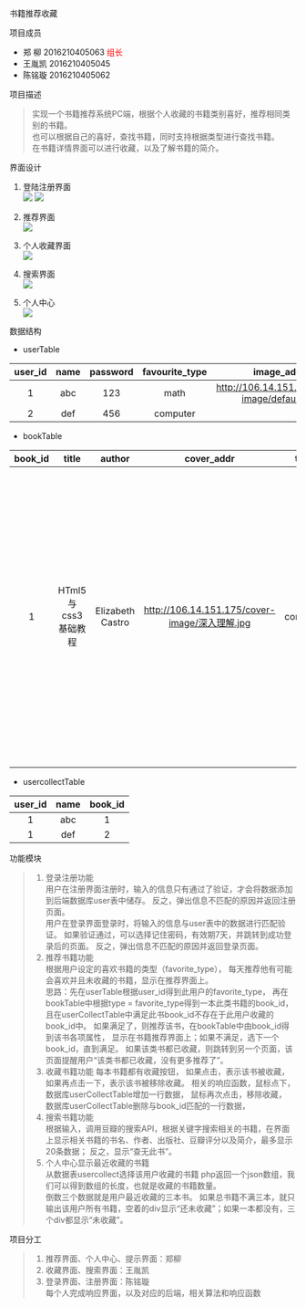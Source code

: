 书籍推荐收藏

项目成员
* 郑 柳 2016210405063
<font color=red face="黑体">组长</font>
* 王胤凯 2016210405045
* 陈铭璇 2016210405062

项目描述
>    实现一个书籍推荐系统PC端，根据个人收藏的书籍类别喜好，推荐相同类别的书籍。</br>
>    也可以根据自己的喜好，查找书籍，同时支持根据类型进行查找书籍。</br>
>    在书籍详情界面可以进行收藏，以及了解书籍的简介。</br>


界面设计

1. 登陆注册界面</br>
![](img/login.jpg)
![](img/register.jpg)

2. 推荐界面</br>
![](img/recomend.PNG)

3. 个人收藏界面</br>
![](img/collect.png)

4. 搜索界面</br>
![](img/search.png)

5. 个人中心</br>
![](img/usercenter.PNG)



数据结构

* userTable

| user_id  | name    | password | favourite_type |                  image_addr                  | 
| :------: | :-----: | :------: | :------------: | :------------------------------------------: |
| 1        | abc     |    123   |    math        | http://106.14.151.175/user-image/default.jpg |
| 2        | def     |    456   |    computer    |                                              |

* bookTable

| book_id   | title              | author           |cover_addr                                     | type     |   grade    | intro                                                                          |
|:---------:| :-----------------:| :--------------: |:--------------------------------------------: | :-------:| :--------: | :-----------------------------------------------------------------------------: |
| 1         | HTml5与css3基础教程 | Elizabeth Castro | http://106.14.151.175/cover-image/深入理解.jpg | computer | 9.0        | 讲解html和css入门知识的经典畅销书，全面系统的讲解html5和css的基础知识以及实际运用技术 |
* usercollectTable

| user_id | name | book_id |
| :-----: | :--: | :-----: |
| 1       | abc  | 1       |
| 1       | def  | 2       |

功能模块
>    1. 登录注册功能</br>
>    用户在注册界面注册时，输入的信息只有通过了验证，才会将数据添加到后端数据库user表中储存。
>    反之，弹出信息不匹配的原因并返回注册页面。</br>
>    用户在登录界面登录时，将输入的信息与user表中的数据进行匹配验证。
>    如果验证通过，可以选择记住密码，有效期7天，并跳转到成功登录后的页面。
>    反之，弹出信息不匹配的原因并返回登录页面。
>    2. 推荐书籍功能</br>
>    根据用户设定的喜欢书籍的类型（favorite_type），
>    每天推荐他有可能会喜欢并且未收藏的书籍，显示在推荐界面上。</br>
>    思路：先在userTable根据user_id得到此用户的favorite_type，
>    再在bookTable中根据type = favorite_type得到一本此类书籍的book_id，
>    且在userCollectTable中满足此书book_id不存在于此用户收藏的book_id中。
>    如果满足了，则推荐该书，在bookTable中由book_id得到该书各项属性，
>    显示在书籍推荐界面上；如果不满足，选下一个book_id，直到满足。
>    如果该类书都已收藏，则跳转到另一个页面，该页面提醒用户“该类书都已收藏，没有更多推荐了”。
>    3. 收藏书籍功能
>    每本书籍都有收藏按钮，
>    如果点击，表示该书被收藏，
>    如果再点击一下，表示该书被移除收藏。
>    相关的响应函数，鼠标点下，数据库userCollectTable增加一行数据，
>    鼠标再次点击，移除收藏，
>    数据库userCollectTable删除与book_id匹配的一行数据，
>    4. 搜索书籍功能</br>
>    根据输入，调用豆瓣的搜索API，根据关键字搜索相关的书籍，在界面上显示相关书籍的书名、作者、出版社、豆瓣评分以及简介，最多显示20条数据；
>    反之，显示“查无此书”。
>    5. 个人中心显示最近收藏的书籍</br>
>    从数据表usercollect选择该用户收藏的书籍
>    php返回一个json数组，我们可以得到数组的长度，也就是收藏的书籍数量。</br>
>    倒数三个数据就是用户最近收藏的三本书。
>    如果总书籍不满三本，就只输出该用户所有书籍，空着的div显示“还未收藏”；如果一本都没有，三个div都显示“未收藏”。





项目分工
>    1. 推荐界面、个人中心、提示界面：郑柳
>    2. 收藏界面、搜索界面：王胤凯
>    3. 登录界面、注册界面：陈铭璇 </br>
>    每个人完成响应界面，以及对应的后端，相关算法和响应函数
